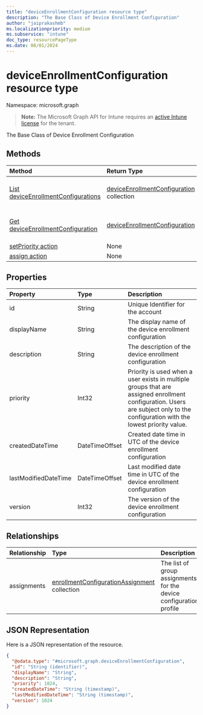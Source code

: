 ```yaml
---
title: "deviceEnrollmentConfiguration resource type"
description: "The Base Class of Device Enrollment Configuration"
author: "jaiprakashmb"
ms.localizationpriority: medium
ms.subservice: "intune"
doc_type: resourcePageType
ms.date: 08/01/2024
---
```


# deviceEnrollmentConfiguration resource type

Namespace: microsoft.graph

> **Note:** The Microsoft Graph API for Intune requires an [active Intune license](https://go.microsoft.com/fwlink/?linkid=839381) for the tenant.

The Base Class of Device Enrollment Configuration

## Methods
|Method|Return Type|Description|
|:---|:---|:---|
|[List deviceEnrollmentConfigurations](../api/intune-onboarding-deviceenrollmentconfiguration-list.md)|[deviceEnrollmentConfiguration](../resources/intune-onboarding-deviceenrollmentconfiguration.md) collection|List properties and relationships of the [deviceEnrollmentConfiguration](../resources/intune-onboarding-deviceenrollmentconfiguration.md) objects.|
|[Get deviceEnrollmentConfiguration](../api/intune-onboarding-deviceenrollmentconfiguration-get.md)|[deviceEnrollmentConfiguration](../resources/intune-onboarding-deviceenrollmentconfiguration.md)|Read properties and relationships of the [deviceEnrollmentConfiguration](../resources/intune-onboarding-deviceenrollmentconfiguration.md) object.|
|[setPriority action](../api/intune-onboarding-deviceenrollmentconfiguration-setpriority.md)|None||
|[assign action](../api/intune-onboarding-deviceenrollmentconfiguration-assign.md)|None||

## Properties
|Property|Type|Description|
|:---|:---|:---|
|id|String|Unique Identifier for the account|
|displayName|String|The display name of the device enrollment configuration|
|description|String|The description of the device enrollment configuration|
|priority|Int32|Priority is used when a user exists in multiple groups that are assigned enrollment configuration. Users are subject only to the configuration with the lowest priority value.|
|createdDateTime|DateTimeOffset|Created date time in UTC of the device enrollment configuration|
|lastModifiedDateTime|DateTimeOffset|Last modified date time in UTC of the device enrollment configuration|
|version|Int32|The version of the device enrollment configuration|

## Relationships
|Relationship|Type|Description|
|:---|:---|:---|
|assignments|[enrollmentConfigurationAssignment](../resources/intune-onboarding-enrollmentconfigurationassignment.md) collection|The list of group assignments for the device configuration profile|

## JSON Representation
Here is a JSON representation of the resource.
<!-- {
  "blockType": "resource",
  "keyProperty": "id",
  "@odata.type": "microsoft.graph.deviceEnrollmentConfiguration"
}
-->
``` json
{
  "@odata.type": "#microsoft.graph.deviceEnrollmentConfiguration",
  "id": "String (identifier)",
  "displayName": "String",
  "description": "String",
  "priority": 1024,
  "createdDateTime": "String (timestamp)",
  "lastModifiedDateTime": "String (timestamp)",
  "version": 1024
}
```